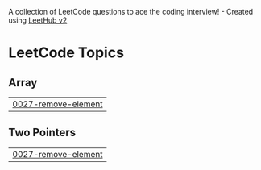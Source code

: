 A collection of LeetCode questions to ace the coding interview! - Created using [LeetHub v2](https://github.com/arunbhardwaj/LeetHub-2.0)
<!---LeetCode Topics Start-->
# LeetCode Topics
## Array
|  |
| ------- |
| [0027-remove-element](https://github.com/MukundLokhande/LeetCode/tree/master/0027-remove-element) |
## Two Pointers
|  |
| ------- |
| [0027-remove-element](https://github.com/MukundLokhande/LeetCode/tree/master/0027-remove-element) |
<!---LeetCode Topics End-->